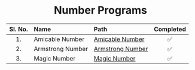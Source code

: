 <div align=center>

# **Number Programs**

| **Sl. No.** | **Name**         | **Path**                               |   **Completed**    |
| :---------: | :--------------- | :------------------------------------- | :----------------: |
|     1.      | Amicable Number  | [Amicable Number](Amicable%20Number)   | :white_check_mark: |
|     2.      | Armstrong Number | [Armstrong Number](Armstrong%20Number) | :white_check_mark: |
|     3.      | Magic Number     | [Magic Number](Magic%20Number)         | :white_check_mark: |

</div>
